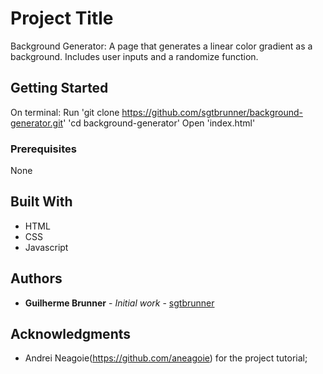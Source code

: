 # Project Title

Background Generator: A page that generates a linear color gradient as a background. Includes user inputs and a randomize function.

## Getting Started

On terminal:
Run 'git clone https://github.com/sgtbrunner/background-generator.git'
'cd background-generator'
Open 'index.html'

### Prerequisites

None

## Built With

* HTML
* CSS
* Javascript

## Authors

* **Guilherme Brunner** - *Initial work* - [sgtbrunner](https://github.com/sgtbrunner)

## Acknowledgments

* Andrei Neagoie(https://github.com/aneagoie) for the project tutorial;
